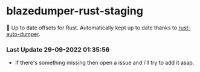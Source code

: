 # blazedumper-rust-staging

🚀 Up to date offsets for Rust. Automatically kept up to date thanks to [rust-auto-dumper](https://github.com/Akandesh/rust-auto-dumper).


### Last Update 29-09-2022 01:35:56
- If there's something missing then open a issue and i'll try to add it asap.